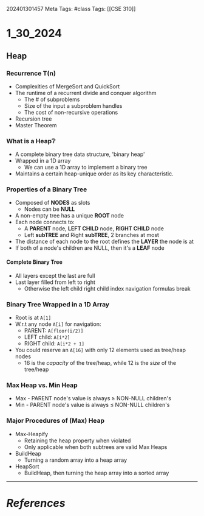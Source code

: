 202401301457
Meta Tags: #class
Tags: [[CSE 310]]

# 1_30_2024

## Heap

### Recurrence T(n)

- Complexities of MergeSort and QuickSort
- The runtime of a recurrent divide and conquer algorithm
	- The # of subproblems
	- Size of the input a subproblem handles
	- The cost of non-recursive operations
- Recursion tree
- Master Theorem

### What is a Heap❔

- A complete binary tree data structure, 'binary heap'
- Wrapped in a 1D array
	- We can use a 1D array to implement a binary tree
- Maintains a certain heap-unique order as its key characteristic.

### Properties of a Binary Tree

- Composed of **NODES** as slots
	- Nodes can be **NULL**
- A non-empty tree has a unique **ROOT** node
- Each node connects to:
	- A **PARENT** node, **LEFT CHILD** node, **RIGHT CHILD** node
	- Left **subTREE** and Right **subTREE**, 2 branches at most
- The distance of each node to the root defines the **LAYER** the node is at
- If both of a node's children are NULL, then it's a **LEAF** node

#### Complete Binary Tree

- All layers except the last are full
- Last layer filled from left to right
	- Otherwise the left child right child index navigation formulas break

### Binary Tree Wrapped in a 1D Array

- Root is at `A[1]`
- W.r.t any node `A[i]` for navigation:
	- PARENT: `A[floor(i/2)]`
	- LEFT child: `A[i*2]`
	- RIGHT child: `A[i*2 + 1]`
- You could reserve an `A[16]` with only 12 elements used as tree/heap nodes
	- 16 is the *capacity* of the tree/heap, while 12 is the *size* of the tree/heap

### Max Heap vs. Min Heap

- Max - PARENT node's value is always $\ge$ NON-NULL children's
- Min - PARENT node's value is always $\le$ NON-NULL children's

### Major Procedures of (Max) Heap

- Max-Heapify
	- Retaining the heap property when violated
	- Only applicable when both subtrees are valid Max Heaps
- BuildHeap
	- Turning a random array into a heap array
- HeapSort
	- BuildHeap, then turning the heap array into a sorted array


---
# *References*